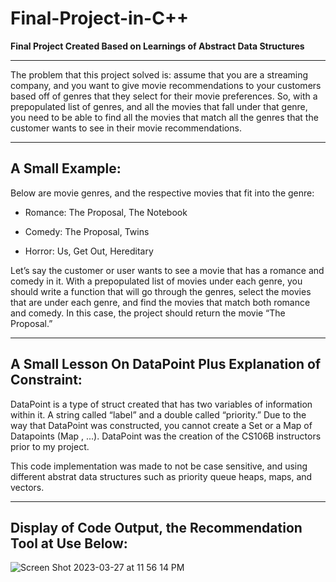 # Final-Project-in-C++

**Final Project Created Based on Learnings of Abstract Data Structures**

---

The problem that this project solved is: assume that you are a streaming company, and you want to give movie recommendations to your customers based off of genres that they select for their movie preferences. So, with a prepopulated list of genres, and all the movies that fall under that genre, you need to be able to find all the movies that match all the genres that the customer wants to see in their movie recommendations.

---
 
## A Small Example:

Below are movie genres, and the respective movies that fit into the genre:
   
- Romance: The Proposal, The Notebook

- Comedy: The Proposal, Twins

- Horror: Us, Get Out, Hereditary


Let’s say the customer or user wants to see a movie that has a romance and comedy in it. With a prepopulated list of movies under each genre, you should write a function that will go through the genres, select the movies that are under each genre, and find the movies that match both romance and comedy. In this case, the project should return the movie “The Proposal.” 

---
## A Small Lesson On DataPoint Plus Explanation of Constraint:

DataPoint is a type of struct created that has two variables of information within it. A string called “label” and a double called “priority.” Due to the way that DataPoint was constructed, you cannot create a Set or a Map of Datapoints (Map <DataPoint>, ...). DataPoint was the creation of the CS106B instructors prior to my project.

This code implementation was made to not be case sensitive, and using different abstrat data structures such as priority queue heaps, maps, and vectors.

---

## Display of Code Output, the Recommendation Tool at Use Below:

![Screen Shot 2023-03-27 at 11 56 14 PM](https://github.com/user-attachments/assets/e96e514f-0f68-452b-8ea9-6f51eb1bbe63)
